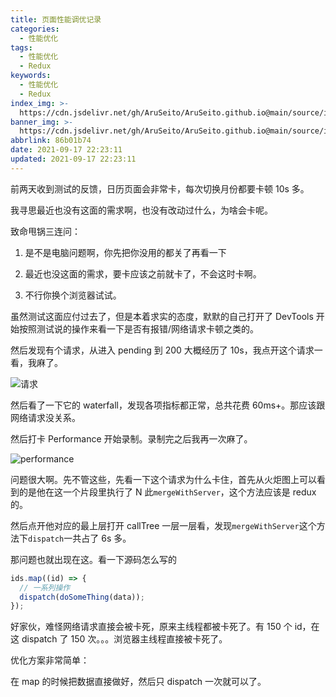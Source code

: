 ```yaml
---
title: 页面性能调优记录
categories:
  - 性能优化
tags:
  - 性能优化
  - Redux
keywords:
  - 性能优化
  - Redux
index_img: >-
  https://cdn.jsdelivr.net/gh/AruSeito/AruSeito.github.io@main/source/img/banner/bg25.jpg
banner_img: >-
  https://cdn.jsdelivr.net/gh/AruSeito/AruSeito.github.io@main/source/img/banner/bg25.jpg
abbrlink: 86b01b74
date: 2021-09-17 22:23:11
updated: 2021-09-17 22:23:11
---
```


前两天收到测试的反馈，日历页面会非常卡，每次切换月份都要卡顿 10s 多。

我寻思最近也没有这面的需求啊，也没有改动过什么，为啥会卡呢。

致命甩锅三连问：

1. 是不是电脑问题啊，你先把你没用的都关了再看一下

2. 最近也没这面的需求，要卡应该之前就卡了，不会这时卡啊。

3. 不行你换个浏览器试试。

虽然测试这面应付过去了，但是本着求实的态度，默默的自己打开了 DevTools 开始按照测试说的操作来看一下是否有报错/网络请求卡顿之类的。

然后发现有个请求，从进入 pending 到 200 大概经历了 10s，我点开这个请求一看，我麻了。

![请求](https://cdn.jsdelivr.net/gh/AruSeito/AruSeito.github.io@main/source/img/20210919/请求.jpeg)

然后看了一下它的 waterfall，发现各项指标都正常，总共花费 60ms+。那应该跟网络请求没关系。

然后打卡 Performance 开始录制。录制完之后我再一次麻了。

![performance](https://cdn.jsdelivr.net/gh/AruSeito/AruSeito.github.io@main/source/img/20210919/performance.png)

问题很大啊。先不管这些，先看一下这个请求为什么卡住，首先从火炬图上可以看到的是他在这一个片段里执行了 N 此`mergeWithServer`，这个方法应该是 redux 的。

然后点开他对应的最上层打开 callTree 一层一层看，发现`mergeWithServer`这个方法下`dispatch`一共占了 6s 多。

那问题也就出现在这。看一下源码怎么写的

```javascript
ids.map((id) => {
  // 一系列操作
  dispatch(doSomeThing(data));
});
```

好家伙，难怪网络请求直接会被卡死，原来主线程都被卡死了。有 150 个 id，在这 dispatch 了 150 次。。。浏览器主线程直接被卡死了。

优化方案非常简单：

在 map 的时候把数据直接做好，然后只 dispatch 一次就可以了。
